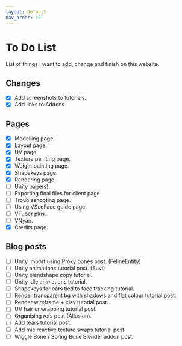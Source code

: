 ```yaml
---
layout: default
nav_order: 10
---
```


# To Do List

List of things I want to add, change and finish on this website.

## Changes
- [x] Add screenshots to tutorials.
- [x] Add links to Addons.

## Pages
- [x] Modelling page.
- [x] Layout page.
- [x] UV page.
- [x] Texture painting page.
- [x] Weight painting page.
- [x] Shapekeys page.
- [x] Rendering page.
- [ ] Unity page(s).
- [ ] Exporting final files for client page.
- [ ] Troubleshooting page.
- [ ] Using VSeeFace guide page.
- [ ] VTuber plus.
- [ ] VNyan.
- [x] Credits page.

## Blog posts
- [ ] Unity import using Proxy bones post. (FelineEntity)
- [ ] Unity animations tutorial post. (Suvi)
- [ ] Unity blendshape copy tutorial.
- [ ] Unity idle animations tutorial.
- [ ] Shapekeys for ears tied to face tracking tutorial.
- [ ] Render transparent bg with shadows and flat colour tutorial post.
- [ ] Render wireframe + clay tutorial post.
- [ ] UV hair unwrapping tutorial post.
- [ ] Organising refs post (Allusion).
- [ ] Add tears tutorial post.
- [ ] Add mic reactive texture swaps tutorial post.
- [ ] Wiggle Bone / Spring Bone Blender addon post.